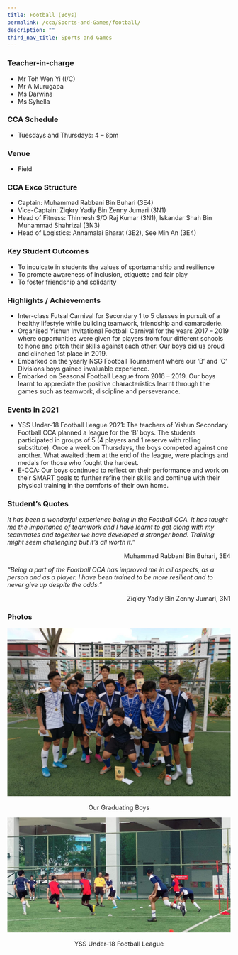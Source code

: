```yaml
---
title: Football (Boys)
permalink: /cca/Sports-and-Games/football/
description: ""
third_nav_title: Sports and Games
---
```

### Teacher-in-charge
* Mr Toh Wen Yi (I/C)
* Mr A Murugapa
* Ms Darwina
* Ms Syhella

### CCA Schedule
* Tuesdays and Thursdays: 4 – 6pm

### Venue
* Field

### CCA Exco Structure

* Captain: Muhammad Rabbani Bin Buhari (3E4)
* Vice-Captain: Ziqkry Yadiy Bin Zenny Jumari (3N1)
* Head of Fitness: Thinnesh S/O Raj Kumar (3N1), Iskandar Shah Bin Muhammad Shahrizal (3N3)
* Head of Logistics: Annamalai Bharat (3E2), See Min An (3E4)

### Key Student Outcomes

* To inculcate in students the values of sportsmanship and resilience
* To promote awareness of inclusion, etiquette and fair play
* To foster friendship and solidarity

### Highlights / Achievements

* Inter-class Futsal Carnival for Secondary 1 to 5 classes in pursuit of a healthy lifestyle while building teamwork, friendship and camaraderie.
* Organised Yishun Invitational Football Carnival for the years 2017 – 2019 where opportunities were given for players from four different schools to hone and pitch their skills against each other. Our boys did us proud and clinched 1st place in 2019.
* Embarked on the yearly NSG Football Tournament where our ‘B’ and ‘C’ Divisions boys gained invaluable experience.
* Embarked on Seasonal Football League from 2016 – 2019. Our boys learnt to appreciate the positive characteristics learnt through the games such as teamwork, discipline and perseverance.

### Events in 2021

* YSS Under-18 Football League 2021: The teachers of Yishun Secondary Football CCA planned a league for the ‘B’ boys. The students participated in groups of 5 (4 players and 1 reserve with rolling substitute). Once a week on Thursdays, the boys competed against one another. What awaited them at the end of the league, were placings and medals for those who fought the hardest.
* E-CCA: Our boys continued to reflect on their performance and work on their SMART goals to further refine their skills and continue with their physical training in the comforts of their own home.

### Student’s Quotes

*It has been a wonderful experience being in the Football CCA. It has taught me the importance of teamwork and I have learnt to get along with my teammates and together we have developed a stronger bond. Training might seem challenging but it’s all worth it.”*

<div style="text-align:right">Muhammad Rabbani Bin Buhari, 3E4</div>

*“Being a part of the Football CCA has improved me in all aspects, as a person and as a player. I have been trained to be more resilient and to never give up despite the odds.”*

<div style="text-align:right">Ziqkry Yadiy Bin Zenny Jumari, 3N1</div>

### Photos

![](/images/StudDevelopment/CCAs/SportsGames/Football/Football-1.jpg)
<div style="text-align:center">Our Graduating Boys</div>

![](/images/StudDevelopment/CCAs/SportsGames/Football/Football-2.jpg)
<div style="text-align:center">YSS Under-18 Football League</div>